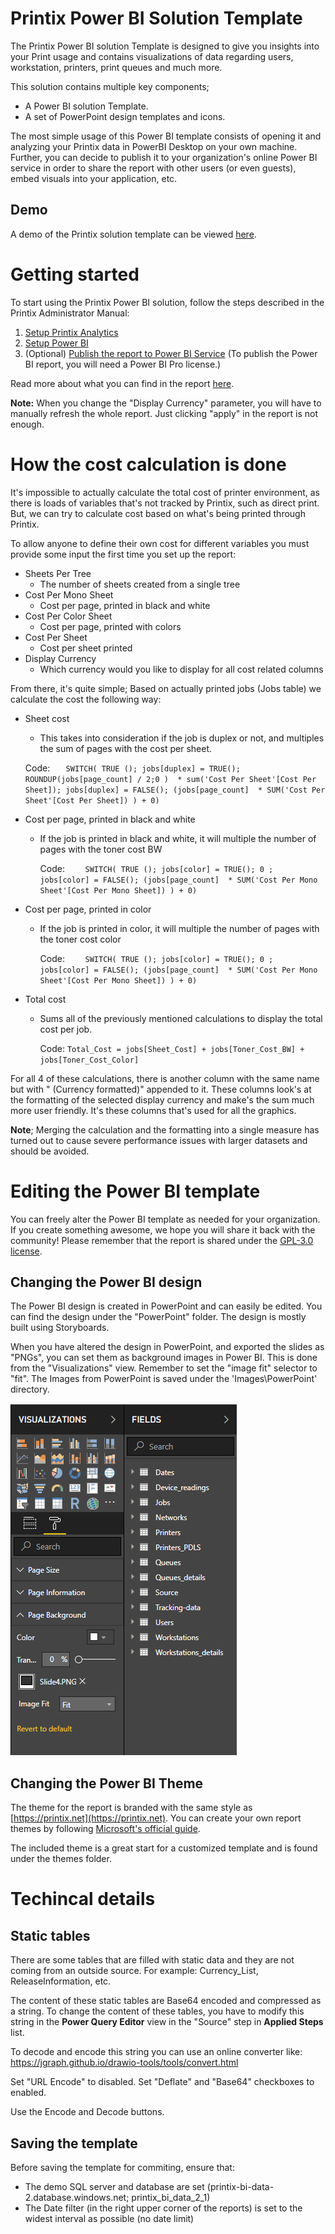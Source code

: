 # Printix Power BI Solution Template
The Printix Power BI solution Template is designed to give you insights into your Print usage and contains visualizations of
data regarding users, workstation, printers, print queues and much more.

This solution contains multiple key components;
* A Power BI solution Template.
* A set of PowerPoint design templates and icons.

The most simple usage of this Power BI template consists of opening it and analyzing your Printix data in PowerBI
Desktop on your own machine.
Further, you can decide to publish it to your organization's online Power BI service in order to share the report with
other users (or even guests), embed visuals into your application, etc.

## Demo
A demo of the Printix solution template can be viewed [here](https://app.powerbi.com/view?r=eyJrIjoiOTUyMDRlOTktODlmNS00YTk2LTgzMTEtNzQ4ZmMyY2E2NGY4IiwidCI6IjJlNWQ4OWQxLTBiOTgtNDVkOC1iNzBmLWM3OWRiMTBmZWI1NCIsImMiOjh9).

# Getting started
To start using the Printix Power BI solution, follow the steps described in the Printix Administrator Manual:
1. [Setup Printix Analytics](https://manuals.printix.net/administrator/topic/how-to-setup-analytics)
2. [Setup Power BI](https://manuals.printix.net/administrator/topic/how-to-setup-power-bi)
3. (Optional) [Publish the report to Power BI Service](https://manuals.printix.net/administrator/topic/how-to-publish-to-power-bi-on-the-web)
   (To publish the Power BI report, you will need a Power BI Pro license.)

Read more about what you can find in the report [here](https://manuals.printix.net/administrator/topic/how-to-interact-with-power-bi-report).

**Note:** When you change the "Display Currency" parameter, you will have to manually refresh the whole report. Just clicking "apply" in the report is not enough.

# How the cost calculation is done
It's impossible to actually calculate the total cost of printer environment, as there is loads of variables that's not tracked by Printix, such as direct print. But, we can try to calculate cost based on what's being printed through Printix.

To allow anyone to define their own cost for different variables you must provide some input the first time you set up the report:
- Sheets Per Tree
  - The number of sheets created from a single tree
- Cost Per Mono Sheet
  - Cost per page, printed in black and white
- Cost Per Color Sheet
  - Cost per page, printed with colors
- Cost Per Sheet
  - Cost per sheet printed
- Display Currency
  - Which currency would you like to display for all cost related columns

From there, it's quite simple;
Based on actually printed jobs (Jobs table) we calculate the cost the following way:
- Sheet cost
  -   This takes into consideration if the job is duplex or not, and multiples the sum of pages with the cost per sheet.

  Code:
  ``   SWITCH(
TRUE ();
jobs[duplex] = TRUE(); ROUNDUP(jobs[page_count] / 2;0 )  * sum('Cost Per Sheet'[Cost Per Sheet]);
jobs[duplex] = FALSE(); (jobs[page_count]  * SUM('Cost Per Sheet'[Cost Per Sheet])
) + 0)`` 

- Cost per page, printed in black and white
  - If the job is printed in black and white, it will multiple the number of pages with the toner cost BW

    Code: 
``    SWITCH(
TRUE ();
jobs[color] = TRUE(); 0 ;
jobs[color] = FALSE(); (jobs[page_count]  * SUM('Cost Per Mono Sheet'[Cost Per Mono Sheet])
) + 0)``

- Cost per page, printed in color
  - If the job is printed in color, it will multiple the number of pages with the toner cost color

    Code: 
``    SWITCH(
TRUE ();
jobs[color] = TRUE(); 0 ;
jobs[color] = FALSE(); (jobs[page_count]  * SUM('Cost Per Mono Sheet'[Cost Per Mono Sheet])
) + 0)``

- Total cost
  - Sums all of the previously mentioned calculations to display the total cost per job.

    Code: ``Total_Cost = jobs[Sheet_Cost] + jobs[Toner_Cost_BW] + jobs[Toner_Cost_Color]``

For all 4 of these calculations, there is another column with the same name but with " (Currency formatted)" appended to it. These columns look's at the formatting of the selected display currency and make's the sum much more user friendly. It's these columns that's used for all the graphics.

**Note**; Merging the calculation and the formatting into a single measure has turned out to cause severe performance issues with larger datasets and should be avoided. 



# Editing the Power BI template
You can freely alter the Power BI template as needed for your organization. If you create something awesome, we hope you will share it back with the community! Please remember that the report is shared under the [GPL-3.0 license](https://github.com/printix/Power-BI/blob/master/LICENSE).

## Changing the Power BI design
The Power BI design is created in PowerPoint and can easily be edited. You can find the design under the "PowerPoint" folder. The design is mostly built using Storyboards.

When you have altered the design in PowerPoint, and exported the slides as "PNGs", you can set them as background images in Power BI. This is done from the "Visualizations" view. Remember to set the "image fit" selector to "fit". 
The Images from PowerPoint is saved under the 'Images\PowerPoint' directory.

 ![AlterDateRanges](./Images/Documentation/PowerBI_Visualization.PNG)

 ## Changing the Power BI Theme
 The theme for the report is branded with the same style as [https://printix.net](https://printix.net). You can create your own report themes by following [Microsoft's official guide](https://docs.microsoft.com/en-us/power-bi/desktop-report-themes).

 The included theme is a great start for a customized template and is found under the themes folder. 
 
 
 
 
 
# Techincal details
 
## Static tables
There are some tables that are filled with static data and they are not coming from an outside source. For example: Currency_List, ReleaseInformation, etc.

The content of these static tables are Base64 encoded and compressed as a string. To change the content of these tables, you have to modify this string in the **Power Query Editor** view in the "Source" step in **Applied Steps** list.

To decode and encode this string you can use an online converter like:
https://jgraph.github.io/drawio-tools/tools/convert.html

Set "URL Encode" to disabled. Set "Deflate" and "Base64" checkboxes to enabled.

Use the Encode and Decode buttons.

## Saving the template
Before saving the template for commiting, ensure that:
- The demo SQL server and database are set (printix-bi-data-2.database.windows.net; printix_bi_data_2_1)
- The Date filter (in the right upper corner of the reports) is set to the widest interval as possible (no date limit)
